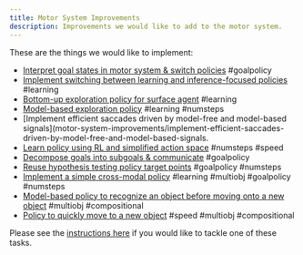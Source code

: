 ```yaml
---
title: Motor System Improvements
description: Improvements we would like to add to the motor system.
---
```


These are the things we would like to implement:

- [Interpret goal states in motor system & switch policies](motor-system-improvements/interpret-goal-states-in-motor-system-switch-policies.md) #goalpolicy
- [Implement switching between learning and inference-focused policies](motor-system-improvements/implement-switching-between-learning-and-inference-focused-policies.md) #learning
- [Bottom-up exploration policy for surface agent](motor-system-improvements/bottom-up-exploration-policy-for-surface-agent.md) #learning
- [Model-based exploration policy](motor-system-improvements/model-based-exploration-policy.md) #learning #numsteps
- [Implement efficient saccades driven by model-free and model-based signals](motor-system-improvements/implement-efficient-saccades-driven-by-model-free-and-model-based-signals.
- [Learn policy using RL and simplified action space](motor-system-improvements/learn-policy-using-rl.md) #numsteps #speed
- [Decompose goals into subgoals & communicate](motor-system-improvements/decompose-goals-into-subgoals-communicate.md) #goalpolicy
- [Reuse hypothesis testing policy target points](motor-system-improvements/reuse-hypothesis-testing-policy-target-points.md) #goalpolicy #numsteps
- [Implement a simple cross-modal policy](motor-system-improvements/implement-a-simple-cross-modal-policy-for-sensory-guidance.md) #learning #multiobj #goalpolicy #numsteps
- [Model-based policy to recognize an object before moving onto a new object](motor-system-improvements/model-based-policy-to-recognize-an-object-before-moving-on-to-a-new-object.md) #multiobj #compositional
- [Policy to quickly move to a new object](motor-system-improvements/policy-to-quickly-move-to-a-new-object.md) #speed #multiobj #compositional

Please see the [instructions here](project-roadmap.md#how-you-can-contribute) if you would like to tackle one of these tasks.